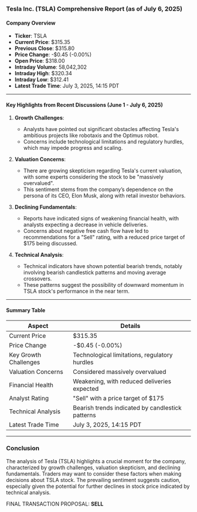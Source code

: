 ### Tesla Inc. (TSLA) Comprehensive Report (as of July 6, 2025)

#### Company Overview
- **Ticker**: TSLA
- **Current Price**: $315.35
- **Previous Close**: $315.80
- **Price Change**: -$0.45 (-0.00%)
- **Open Price**: $318.00
- **Intraday Volume**: 58,042,302
- **Intraday High**: $320.34
- **Intraday Low**: $312.41
- **Latest Trade Time**: July 3, 2025, 14:15 PDT

---

#### Key Highlights from Recent Discussions (June 1 - July 6, 2025)

1. **Growth Challenges**:
   - Analysts have pointed out significant obstacles affecting Tesla's ambitious projects like robotaxis and the Optimus robot.
   - Concerns include technological limitations and regulatory hurdles, which may impede progress and scaling.

2. **Valuation Concerns**:
   - There are growing skepticism regarding Tesla's current valuation, with some experts considering the stock to be "massively overvalued".
   - This sentiment stems from the company’s dependence on the persona of its CEO, Elon Musk, along with retail investor behaviors.

3. **Declining Fundamentals**:
   - Reports have indicated signs of weakening financial health, with analysts expecting a decrease in vehicle deliveries.
   - Concerns about negative free cash flow have led to recommendations for a "Sell" rating, with a reduced price target of $175 being discussed.

4. **Technical Analysis**:
   - Technical indicators have shown potential bearish trends, notably involving bearish candlestick patterns and moving average crossovers.
   - These patterns suggest the possibility of downward momentum in TSLA stock's performance in the near term.

---

#### Summary Table

| Aspect                     | Details                                           |
|----------------------------|---------------------------------------------------|
| Current Price              | $315.35                                          |
| Price Change               | -$0.45 (-0.00%)                                  |
| Key Growth Challenges       | Technological limitations, regulatory hurdles    |
| Valuation Concerns         | Considered massively overvalued                  |
| Financial Health           | Weakening, with reduced deliveries expected      |
| Analyst Rating             | "Sell" with a price target of $175              |
| Technical Analysis         | Bearish trends indicated by candlestick patterns  |
| Latest Trade Time          | July 3, 2025, 14:15 PDT                        |

---

### Conclusion
The analysis of Tesla (TSLA) highlights a crucial moment for the company, characterized by growth challenges, valuation skepticism, and declining fundamentals. Traders may want to consider these factors when making decisions about TSLA stock. The prevailing sentiment suggests caution, especially given the potential for further declines in stock price indicated by technical analysis.

FINAL TRANSACTION PROPOSAL: **SELL**